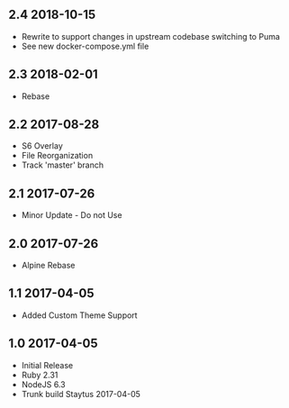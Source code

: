 ## 2.4 2018-10-15 <dave at tiredofit dot ca>

* Rewrite to support changes in upstream codebase switching to Puma 
* See new docker-compose.yml file

## 2.3 2018-02-01 <dave at tiredofit dot ca>

* Rebase

## 2.2 2017-08-28 <dave at tiredofit dot ca>

* S6 Overlay
* File Reorganization
* Track 'master' branch

## 2.1 2017-07-26 <dave at tiredofit dot ca>

* Minor Update - Do not Use

## 2.0 2017-07-26 <dave at tiredofit dot ca>

* Alpine Rebase

## 1.1 2017-04-05 <dave at tiredofit dot ca>

* Added Custom Theme Support

## 1.0 2017-04-05 <dave at tiredofit dot ca>

* Initial Release
* Ruby 2.31
* NodeJS 6.3
* Trunk build Staytus 2017-04-05
